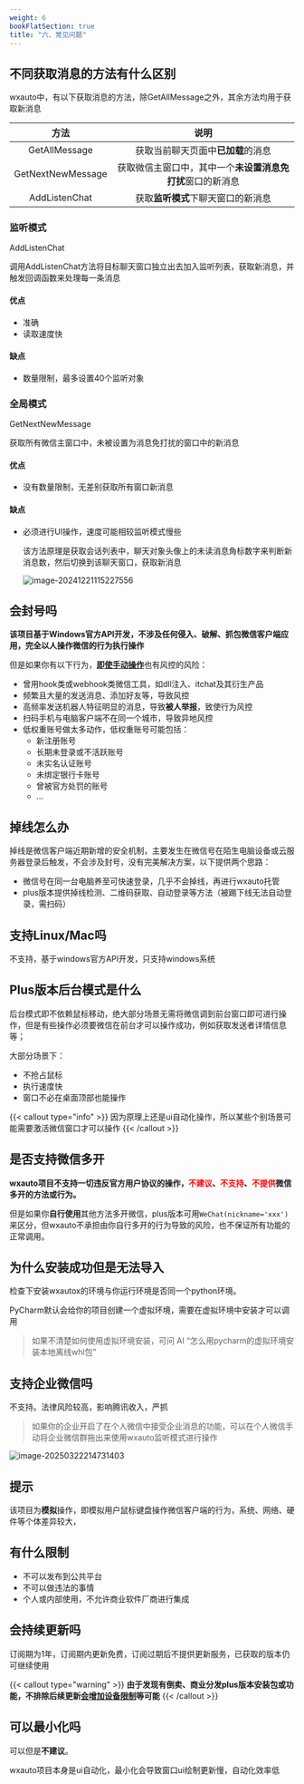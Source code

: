 ```yaml
---
weight: 6
bookFlatSection: true
title: "六、常见问题"
---
```


## 不同获取消息的方法有什么区别

wxauto中，有以下获取消息的方法，除GetAllMessage之外，其余方法均用于获取新消息


|       方法        |                            说明                            |
| :---------------: | :--------------------------------------------------------: |
|   GetAllMessage   |             获取当前聊天页面中**已加载**的消息             |
| GetNextNewMessage | 获取微信主窗口中，其中一个**未设置消息免打扰**窗口的新消息 |
| AddListenChat  |             获取**监听模式**下聊天窗口的新消息             |

### 监听模式

AddListenChat

调用AddListenChat方法将目标聊天窗口独立出去加入监听列表，获取新消息，并触发回调函数来处理每一条消息

#### 优点

- 准确
- 读取速度快

#### 缺点

- 数量限制，最多设置40个监听对象

### 全局模式

GetNextNewMessage

获取所有微信主窗口中，未被设置为消息免打扰的窗口中的新消息

#### 优点

- 没有数量限制，无差别获取所有窗口新消息

#### 缺点

- 必须进行UI操作，速度可能相较监听模式慢些

  该方法原理是获取会话列表中，聊天对象头像上的未读消息角标数字来判断新消息数，然后切换到该聊天窗口，获取新消息

  ![image-20241221115227556](/images/issues_global_message.png)


## 会封号吗

**该项目基于Windows官方API开发，不涉及任何侵入、破解、抓包微信客户端应用，完全以人操作微信的行为执行操作**

但是如果你有以下行为，<u>**即使手动操作**</u>也有风控的风险：

- 曾用hook类或webhook类微信工具，如dll注入、itchat及其衍生产品
- 频繁且大量的发送消息、添加好友等，导致风控
- 高频率发送机器人特征明显的消息，导致**被人举报**，致使行为风控
- 扫码手机与电脑客户端不在同一个城市，导致异地风控
- 低权重账号做太多动作，低权重账号可能包括：
  - 新注册账号
  - 长期未登录或不活跃账号
  - 未实名认证账号
  - 未绑定银行卡账号
  - 曾被官方处罚的账号
  - ...

## 掉线怎么办

掉线是微信客户端近期新增的安全机制，主要发生在微信号在陌生电脑设备或云服务器登录后触发，不会涉及封号，没有完美解决方案，以下提供两个思路：

- 微信号在同一台电脑养至可快速登录，几乎不会掉线，再进行wxauto托管
- plus版本提供掉线检测、二维码获取、自动登录等方法（被踢下线无法自动登录，需扫码）

## 支持Linux/Mac吗

不支持，基于windows官方API开发，只支持windows系统

## Plus版本后台模式是什么

后台模式即不依赖鼠标移动，绝大部分场景无需将微信调到前台窗口即可进行操作，但是有些操作必须要微信在前台才可以操作成功，例如获取发送者详情信息等；

大部分场景下：

- 不抢占鼠标
- 执行速度快
- 窗口不必在桌面顶部也能操作

{{< callout type="info" >}}
  因为原理上还是ui自动化操作，所以某些个别场景可能需要激活微信窗口才可以操作
{{< /callout >}}

## 是否支持微信多开

**wxauto项目不支持一切违反官方用户协议的操作，<font color='red'>不建议</font>、<font color='red'>不支持</font>、<font color='red'>不提供</font>微信多开的方法或行为。**

但是如果你**自行使用**其他方法多开微信，plus版本可用`WeChat(nickname='xxx')`来区分，但wxauto不承担由你自行多开的行为导致的风险，也不保证所有功能的正常调用。

## 为什么安装成功但是无法导入

检查下安装wxautox的环境与你运行环境是否同一个python环境。

PyCharm默认会给你的项目创建一个虚拟环境，需要在虚拟环境中安装才可以调用

> 如果不清楚如何使用虚拟环境安装，可问 AI “怎么用pycharm的虚拟环境安装本地离线whl包”

## 支持企业微信吗

不支持。法律风险较高，影响腾讯收入，严抓

> 如果你的企业开启了在个人微信中接受企业消息的功能，可以在个人微信手动将企业微信群拖出来使用wxauto监听模式进行操作

![image-20250322214731403](/images/issues_wecom.png)

## 提示

该项目为**模拟**操作，即模拟用户鼠标键盘操作微信客户端的行为，系统、网络、硬件等个体差异较大，

## 有什么限制

- 不可以发布到公共平台
- 不可以做违法的事情
- 个人或内部使用，不允许商业软件厂商进行集成

## 会持续更新吗

订阅期为1年，订阅期内更新免费，订阅过期后不提供更新服务，已获取的版本仍可继续使用

{{< callout type="warning" >}}
  **由于发现有倒卖、商业分发plus版本安装包或功能，不排除后续更新<u>会增加设备限制</u>等可能**
{{< /callout >}}

## 可以最小化吗

可以但是**不建议**。

wxauto项目本身是ui自动化，最小化会导致窗口ui绘制更新慢，自动化效率低

